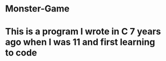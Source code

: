 # Monster-Game

# This is a program I wrote in C 7 years ago when I was 11 and first learning to code
